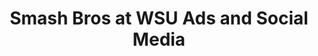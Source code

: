 ---
layout: post
title: Smash Bros at WSU Ads and Social Media
description: 
image: work__smash-bros-at-wsu-ads.jpg
image-description: Smash Bros at WSU Ads and Social Media Visual Example
categories: Graphics
end-date: 2017-10-17

time-period: January 2014 - October 2017

---